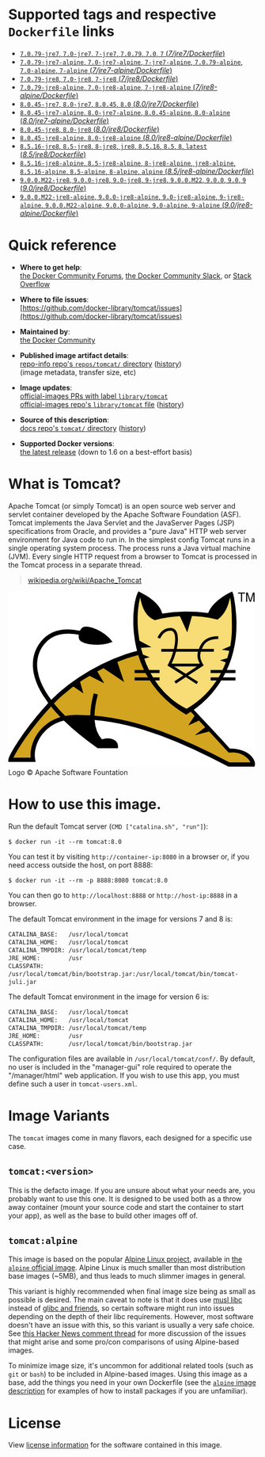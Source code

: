 <!--

********************************************************************************

WARNING:

    DO NOT EDIT "tomcat/README.md"

    IT IS AUTO-GENERATED

    (from the other files in "tomcat/" combined with a set of templates)

********************************************************************************

-->

# Supported tags and respective `Dockerfile` links

-	[`7.0.79-jre7`, `7.0-jre7`, `7-jre7`, `7.0.79`, `7.0`, `7` (*7/jre7/Dockerfile*)](https://github.com/docker-library/tomcat/blob/a227157792e94c669148c3c2a09072fb317070e0/7/jre7/Dockerfile)
-	[`7.0.79-jre7-alpine`, `7.0-jre7-alpine`, `7-jre7-alpine`, `7.0.79-alpine`, `7.0-alpine`, `7-alpine` (*7/jre7-alpine/Dockerfile*)](https://github.com/docker-library/tomcat/blob/a227157792e94c669148c3c2a09072fb317070e0/7/jre7-alpine/Dockerfile)
-	[`7.0.79-jre8`, `7.0-jre8`, `7-jre8` (*7/jre8/Dockerfile*)](https://github.com/docker-library/tomcat/blob/a227157792e94c669148c3c2a09072fb317070e0/7/jre8/Dockerfile)
-	[`7.0.79-jre8-alpine`, `7.0-jre8-alpine`, `7-jre8-alpine` (*7/jre8-alpine/Dockerfile*)](https://github.com/docker-library/tomcat/blob/a227157792e94c669148c3c2a09072fb317070e0/7/jre8-alpine/Dockerfile)
-	[`8.0.45-jre7`, `8.0-jre7`, `8.0.45`, `8.0` (*8.0/jre7/Dockerfile*)](https://github.com/docker-library/tomcat/blob/a227157792e94c669148c3c2a09072fb317070e0/8.0/jre7/Dockerfile)
-	[`8.0.45-jre7-alpine`, `8.0-jre7-alpine`, `8.0.45-alpine`, `8.0-alpine` (*8.0/jre7-alpine/Dockerfile*)](https://github.com/docker-library/tomcat/blob/a227157792e94c669148c3c2a09072fb317070e0/8.0/jre7-alpine/Dockerfile)
-	[`8.0.45-jre8`, `8.0-jre8` (*8.0/jre8/Dockerfile*)](https://github.com/docker-library/tomcat/blob/a227157792e94c669148c3c2a09072fb317070e0/8.0/jre8/Dockerfile)
-	[`8.0.45-jre8-alpine`, `8.0-jre8-alpine` (*8.0/jre8-alpine/Dockerfile*)](https://github.com/docker-library/tomcat/blob/a227157792e94c669148c3c2a09072fb317070e0/8.0/jre8-alpine/Dockerfile)
-	[`8.5.16-jre8`, `8.5-jre8`, `8-jre8`, `jre8`, `8.5.16`, `8.5`, `8`, `latest` (*8.5/jre8/Dockerfile*)](https://github.com/docker-library/tomcat/blob/59c92f282053ececa51e2afe06b6c979abae9922/8.5/jre8/Dockerfile)
-	[`8.5.16-jre8-alpine`, `8.5-jre8-alpine`, `8-jre8-alpine`, `jre8-alpine`, `8.5.16-alpine`, `8.5-alpine`, `8-alpine`, `alpine` (*8.5/jre8-alpine/Dockerfile*)](https://github.com/docker-library/tomcat/blob/be1d4e9c614f7021770e581d507845c93b6f77f9/8.5/jre8-alpine/Dockerfile)
-	[`9.0.0.M22-jre8`, `9.0.0-jre8`, `9.0-jre8`, `9-jre8`, `9.0.0.M22`, `9.0.0`, `9.0`, `9` (*9.0/jre8/Dockerfile*)](https://github.com/docker-library/tomcat/blob/85113c9c4b08f19200b286b858703410d1c7bb76/9.0/jre8/Dockerfile)
-	[`9.0.0.M22-jre8-alpine`, `9.0.0-jre8-alpine`, `9.0-jre8-alpine`, `9-jre8-alpine`, `9.0.0.M22-alpine`, `9.0.0-alpine`, `9.0-alpine`, `9-alpine` (*9.0/jre8-alpine/Dockerfile*)](https://github.com/docker-library/tomcat/blob/33b4b8602e4ead0ba2c3ea42a9946f87cacb1d99/9.0/jre8-alpine/Dockerfile)

# Quick reference

-	**Where to get help**:  
	[the Docker Community Forums](https://forums.docker.com/), [the Docker Community Slack](https://blog.docker.com/2016/11/introducing-docker-community-directory-docker-community-slack/), or [Stack Overflow](https://stackoverflow.com/search?tab=newest&q=docker)

-	**Where to file issues**:  
	[https://github.com/docker-library/tomcat/issues](https://github.com/docker-library/tomcat/issues)

-	**Maintained by**:  
	[the Docker Community](https://github.com/docker-library/tomcat)

-	**Published image artifact details**:  
	[repo-info repo's `repos/tomcat/` directory](https://github.com/docker-library/repo-info/blob/master/repos/tomcat) ([history](https://github.com/docker-library/repo-info/commits/master/repos/tomcat))  
	(image metadata, transfer size, etc)

-	**Image updates**:  
	[official-images PRs with label `library/tomcat`](https://github.com/docker-library/official-images/pulls?q=label%3Alibrary%2Ftomcat)  
	[official-images repo's `library/tomcat` file](https://github.com/docker-library/official-images/blob/master/library/tomcat) ([history](https://github.com/docker-library/official-images/commits/master/library/tomcat))

-	**Source of this description**:  
	[docs repo's `tomcat/` directory](https://github.com/docker-library/docs/tree/master/tomcat) ([history](https://github.com/docker-library/docs/commits/master/tomcat))

-	**Supported Docker versions**:  
	[the latest release](https://github.com/docker/docker/releases/latest) (down to 1.6 on a best-effort basis)

# What is Tomcat?

Apache Tomcat (or simply Tomcat) is an open source web server and servlet container developed by the Apache Software Foundation (ASF). Tomcat implements the Java Servlet and the JavaServer Pages (JSP) specifications from Oracle, and provides a "pure Java" HTTP web server environment for Java code to run in. In the simplest config Tomcat runs in a single operating system process. The process runs a Java virtual machine (JVM). Every single HTTP request from a browser to Tomcat is processed in the Tomcat process in a separate thread.

> [wikipedia.org/wiki/Apache_Tomcat](https://en.wikipedia.org/wiki/Apache_Tomcat)

![logo](https://raw.githubusercontent.com/docker-library/docs/8e31eb93a02d504d0cfe1da435aa31b377fc627d/tomcat/logo.png)Logo &copy; Apache Software Fountation

# How to use this image.

Run the default Tomcat server (`CMD ["catalina.sh", "run"]`):

```console
$ docker run -it --rm tomcat:8.0
```

You can test it by visiting `http://container-ip:8080` in a browser or, if you need access outside the host, on port 8888:

```console
$ docker run -it --rm -p 8888:8080 tomcat:8.0
```

You can then go to `http://localhost:8888` or `http://host-ip:8888` in a browser.

The default Tomcat environment in the image for versions 7 and 8 is:

	CATALINA_BASE:   /usr/local/tomcat
	CATALINA_HOME:   /usr/local/tomcat
	CATALINA_TMPDIR: /usr/local/tomcat/temp
	JRE_HOME:        /usr
	CLASSPATH:       /usr/local/tomcat/bin/bootstrap.jar:/usr/local/tomcat/bin/tomcat-juli.jar

The default Tomcat environment in the image for version 6 is:

	CATALINA_BASE:   /usr/local/tomcat
	CATALINA_HOME:   /usr/local/tomcat
	CATALINA_TMPDIR: /usr/local/tomcat/temp
	JRE_HOME:        /usr
	CLASSPATH:       /usr/local/tomcat/bin/bootstrap.jar

The configuration files are available in `/usr/local/tomcat/conf/`. By default, no user is included in the "manager-gui" role required to operate the "/manager/html" web application. If you wish to use this app, you must define such a user in `tomcat-users.xml`.

# Image Variants

The `tomcat` images come in many flavors, each designed for a specific use case.

## `tomcat:<version>`

This is the defacto image. If you are unsure about what your needs are, you probably want to use this one. It is designed to be used both as a throw away container (mount your source code and start the container to start your app), as well as the base to build other images off of.

## `tomcat:alpine`

This image is based on the popular [Alpine Linux project](http://alpinelinux.org), available in [the `alpine` official image](https://hub.docker.com/_/alpine). Alpine Linux is much smaller than most distribution base images (~5MB), and thus leads to much slimmer images in general.

This variant is highly recommended when final image size being as small as possible is desired. The main caveat to note is that it does use [musl libc](http://www.musl-libc.org) instead of [glibc and friends](http://www.etalabs.net/compare_libcs.html), so certain software might run into issues depending on the depth of their libc requirements. However, most software doesn't have an issue with this, so this variant is usually a very safe choice. See [this Hacker News comment thread](https://news.ycombinator.com/item?id=10782897) for more discussion of the issues that might arise and some pro/con comparisons of using Alpine-based images.

To minimize image size, it's uncommon for additional related tools (such as `git` or `bash`) to be included in Alpine-based images. Using this image as a base, add the things you need in your own Dockerfile (see the [`alpine` image description](https://hub.docker.com/_/alpine/) for examples of how to install packages if you are unfamiliar).

# License

View [license information](https://www.apache.org/licenses/LICENSE-2.0) for the software contained in this image.
